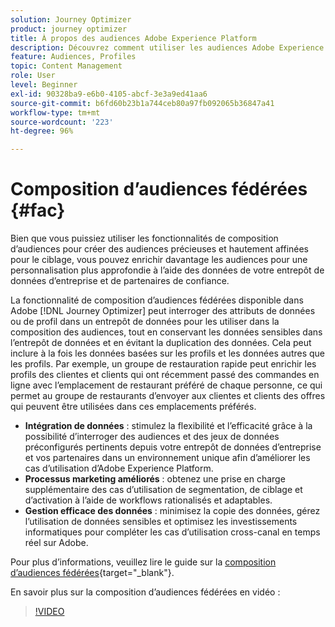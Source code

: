 ```yaml
---
solution: Journey Optimizer
product: journey optimizer
title: À propos des audiences Adobe Experience Platform
description: Découvrez comment utiliser les audiences Adobe Experience Platform.
feature: Audiences, Profiles
topic: Content Management
role: User
level: Beginner
exl-id: 90328ba9-e6b0-4105-abcf-3e3a9ed41aa6
source-git-commit: b6fd60b23b1a744ceb80a97fb092065b36847a41
workflow-type: tm+mt
source-wordcount: '223'
ht-degree: 96%

---
```


# Composition d’audiences fédérées {#fac}

Bien que vous puissiez utiliser les fonctionnalités de composition d’audiences pour créer des audiences précieuses et hautement affinées pour le ciblage, vous pouvez enrichir davantage les audiences pour une personnalisation plus approfondie à l’aide des données de votre entrepôt de données d’entreprise et de partenaires de confiance.

La fonctionnalité de composition d’audiences fédérées disponible dans Adobe [!DNL Journey Optimizer] peut interroger des attributs de données
ou de profil dans un entrepôt de données pour les utiliser dans la composition des audiences, tout en conservant les données sensibles dans l’entrepôt de données et en évitant la duplication des données. Cela peut inclure à la fois les données basées sur les profils et les données autres que les profils. Par exemple, un groupe de restauration rapide peut enrichir les profils des clientes et clients qui ont récemment passé des commandes en ligne avec l’emplacement de restaurant préféré de chaque personne, ce qui permet au groupe de restaurants d’envoyer aux clientes et clients des offres qui peuvent être utilisées dans ces emplacements préférés.

* **Intégration de données** : stimulez la flexibilité et l’efficacité grâce à la possibilité d’interroger des audiences et des jeux de données préconfigurés pertinents depuis votre entrepôt de données d’entreprise et vos partenaires dans un environnement unique afin d’améliorer les cas d’utilisation d’Adobe Experience Platform.
* **Processus marketing améliorés** : obtenez une prise en charge supplémentaire des cas d’utilisation de segmentation, de ciblage et d’activation à l’aide de workflows rationalisés et adaptables.
* **Gestion efficace des données** : minimisez la copie des données, gérez l’utilisation de données
sensibles et optimisez les investissements informatiques pour compléter les cas d’utilisation cross-canal en temps réel sur Adobe.

Pour plus d’informations, veuillez lire le guide sur la [composition d’audiences fédérées](https://experienceleague.adobe.com/fr/docs/federated-audience-composition/using/home){target="_blank"}.

En savoir plus sur la composition d’audiences fédérées en vidéo :

>[!VIDEO](https://video.tv.adobe.com/v/3432261?quality=12)
